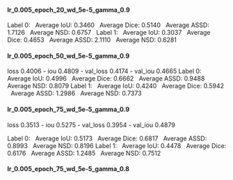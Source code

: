 #### lr_0.005_epoch_20_wd_5e-5_gamma_0.9
Label 0:
  Average IoU: 0.3460
  Average Dice: 0.5140
  Average ASSD: 1.7126
  Average NSD: 0.6757
  
Label 1:
  Average IoU: 0.3037
  Average Dice: 0.4653
  Average ASSD: 2.1110
  Average NSD: 0.6281

#### lr_0.005_epoch_50_wd_5e-5_gamma_0.9
loss 0.4006 - iou 0.4809 - val_loss 0.4174 - val_iou 0.4665
Label 0:
  Average IoU: 0.4996
  Average Dice: 0.6662
  Average ASSD: 0.9488
  Average NSD: 0.8079
Label 1:
  Average IoU: 0.4240
  Average Dice: 0.5942
  Average ASSD: 1.2986
  Average NSD: 0.7373

#### lr_0.005_epoch_75_wd_5e-5_gamma_0.9
loss 0.3513 - iou 0.5275 - val_loss 0.3954 - val_iou 0.4879

Label 0:
  Average IoU: 0.5173
  Average Dice: 0.6817
  Average ASSD: 0.8993
  Average NSD: 0.8196
Label 1:
  Average IoU: 0.4478
  Average Dice: 0.6176
  Average ASSD: 1.2485
  Average NSD: 0.7512
#### lr_0.005_epoch_75_wd_5e-5_gamma_0.8
